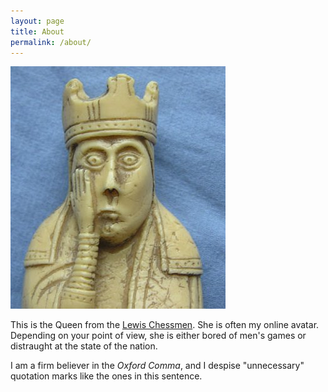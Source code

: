 ```yaml
---
layout: page
title: About
permalink: /about/
---
```


<img class='bckgrd-img' src="/images/LewisChessQueen.jpg" alt="Lewis Chess Queen">
<!--
<img >![LewisChessQueen](/images/LewisChessQueen.jpg)
</img> -->



This is the Queen from the [Lewis Chessmen](https://www.britishmuseum.org/about_us/news_and_press/statements/the_lewis_chessmen.aspx). She is often my online avatar. Depending on your point of view, she is either bored of men's games or distraught at the state of the nation.

I am a firm believer in the _Oxford Comma_, and I despise "unnecessary" quotation marks like the ones in this sentence.
